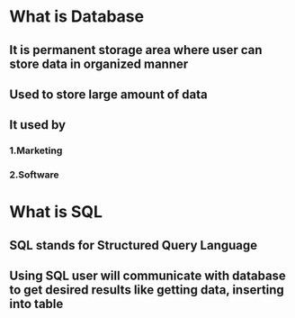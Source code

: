 # What is Database

## It is permanent storage area where user can store data in organized manner

## Used to store large amount of data

## It used by

### 1.Marketing

### 2.Software

# What is SQL

## SQL stands for Structured Query Language

## Using SQL user will communicate with database to get desired results like getting data, inserting into table

